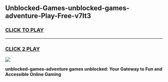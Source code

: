 
## Unblocked-Games-unblocked-games-adventure-Play-Free-v7lt3
<h3>
<a href="https://premium76.site?title=unblocked-games-adventure&ref=23A">CLICK TO PLAY</a></h3>
<hr>

<h3>
<a href="https://premium76.site?title=unblocked-games-adventure&ref=23A">CLICK 2 PLAY</a>
  
</h3>

<a href="https://premium76.site?title=unblocked-games-adventure&ref=23A"><img src="https://clearcache.store/games.png"></a>


**unblocked-games-adventure games unblocked: Your Gateway to Fun and Accessible Online Gaming**
